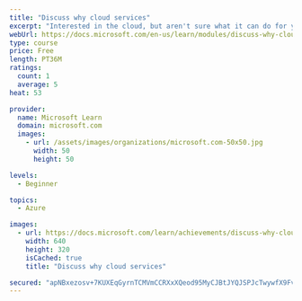 ```yaml
---
title: "Discuss why cloud services"
excerpt: "Interested in the cloud, but aren't sure what it can do for you? Come explore cloud concepts, the benefits of cloud computing in Azure, and learn how Azure can save you time and money."
webUrl: https://docs.microsoft.com/en-us/learn/modules/discuss-why-cloud-services/
type: course
price: Free
length: PT36M
ratings:
  count: 1
  average: 5
heat: 53

provider:
  name: Microsoft Learn
  domain: microsoft.com
  images:
    - url: /assets/images/organizations/microsoft.com-50x50.jpg
      width: 50
      height: 50

levels:
  - Beginner

topics:
  - Azure

images:
  - url: https://docs.microsoft.com/learn/achievements/discuss-why-cloud-services-social.png
    width: 640
    height: 320
    isCached: true
    title: "Discuss why cloud services"

secured: "apNBxezosv+7KUXEqGyrnTCMVmCCRXxXQeod95MyCJBtJYQJSPJcTwywfX9FvFdYShpDrAuJbguFSWWJiGChANbDAZmS8WPCN97gYtFbMOQM5MsXzG47MOMvJX/KrvnJDGX60PuXVOWnRu1BGlXyHM7Kmt6xS5NVFKdNMvmf+Uz42kdOZ7IklhssM4jYNFdJPd0CRhsdrIFTsSTwYIcgy3VUfCUAYx/EP2lvQhutFGkDb5u0TWtPvtCJsOYbkBDhlsFAhc63Cv5+opUMy4fx5Xqyn2m48NPrThL7XZ90FCVZUVT4+gDUAt6wtgR3SayLUtMzKzgwJhvvicOKfEbj4XACGllznZafi/EEvDJHOIA=;6nKKATdMyNbPsFKDk/m43g=="
---
```


